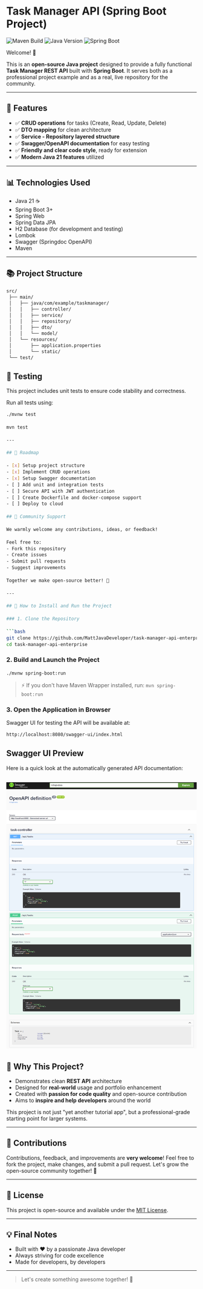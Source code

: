 # Task Manager API (Spring Boot Project)

![Maven Build](https://img.shields.io/badge/build-passing-brightgreen)
![Java Version](https://img.shields.io/badge/java-21-blue)
![Spring Boot](https://img.shields.io/badge/spring--boot-3.2.4-brightgreen)

Welcome! 🌟

This is an **open-source Java project** designed to provide a fully functional **Task Manager REST API** built with **Spring Boot**.
It serves both as a professional project example and as a real, live repository for the community.

---

## 🌟 Features

- ✅ **CRUD operations** for tasks (Create, Read, Update, Delete)
- ✅ **DTO mapping** for clean architecture
- ✅ **Service - Repository layered structure**
- ✅ **Swagger/OpenAPI documentation** for easy testing
- ✅ **Friendly and clear code style**, ready for extension
- ✅ **Modern Java 21 features** utilized

---

## 📊 Technologies Used

- Java 21 ☕
- Spring Boot 3+
- Spring Web
- Spring Data JPA
- H2 Database (for development and testing)
- Lombok
- Swagger (Springdoc OpenAPI)
- Maven

---

## 📚 Project Structure

```text
src/
 ├── main/
 │   ├── java/com/example/taskmanager/
 │   │   ├── controller/
 │   │   ├── service/
 │   │   ├── repository/
 │   │   ├── dto/
 │   │   └── model/
 │   └── resources/
 │       ├── application.properties
 │       └── static/
 └── test/
```

## 🧪 Testing

This project includes unit tests to ensure code stability and correctness.

Run all tests using:
```bash
./mvnw test

mvn test

---

## 🚀 Roadmap

- [x] Setup project structure
- [x] Implement CRUD operations
- [x] Setup Swagger documentation
- [ ] Add unit and integration tests
- [ ] Secure API with JWT authentication
- [ ] Create Dockerfile and docker-compose support
- [ ] Deploy to cloud

## 🤝 Community Support

We warmly welcome any contributions, ideas, or feedback!

Feel free to:
- Fork this repository
- Create issues
- Submit pull requests
- Suggest improvements

Together we make open-source better! 🚀

---

## 🚀 How to Install and Run the Project

### 1. Clone the Repository

```bash
git clone https://github.com/MattJavaDeveloper/task-manager-api-enterprise.git
cd task-manager-api-enterprise
```

### 2. Build and Launch the Project

```bash
./mvnw spring-boot:run
```

> ⚡ If you don't have Maven Wrapper installed, run: `mvn spring-boot:run`

### 3. Open the Application in Browser

Swagger UI for testing the API will be available at:

```bash
http://localhost:8080/swagger-ui/index.html
```
## Swagger UI Preview

Here is a quick look at the automatically generated API documentation:

![Swagger UI Screenshot](./images/swagger-ui-screenshot.png)
---

## 🌟 Why This Project?

- Demonstrates clean **REST API** architecture
- Designed for **real-world** usage and portfolio enhancement
- Created with **passion for code quality** and open-source contribution
- Aims to **inspire and help developers** around the world

This project is not just "yet another tutorial app", but a professional-grade starting point for larger systems.

---

## 🌈 Contributions

Contributions, feedback, and improvements are **very welcome**!
Feel free to fork the project, make changes, and submit a pull request.
Let's grow the open-source community together! 💪

---

## 🔧 License

This project is open-source and available under the [MIT License](LICENSE).

---

## 💡 Final Notes

- Built with ❤️ by a passionate Java developer
- Always striving for code excellence
- Made for developers, by developers

---

> Let's create something awesome together! 🌟

